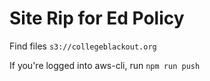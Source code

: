 # Site Rip for Ed Policy

Find files `s3://collegeblackout.org`

If you're logged into aws-cli, run `npm run push`
